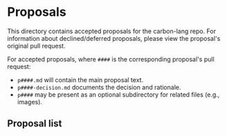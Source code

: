 # Proposals

<!--
Part of the Carbon Language project, under the Apache License v2.0 with LLVM
Exceptions. See /LICENSE for license information.
SPDX-License-Identifier: Apache-2.0 WITH LLVM-exception
-->

This directory contains accepted proposals for the carbon-lang repo. For
information about declined/deferred proposals, please view the proposal's
original pull request.

For accepted proposals, where `####` is the corresponding proposal's pull
request:

- `p####.md` will contain the main proposal text.
- `p####-decision.md` documents the decision and rationale.
- `p####` may be present as an optional subdirectory for related files (e.g.,
  images).

## Proposal list

<!-- proposals -->

<!-- endproposals -->

